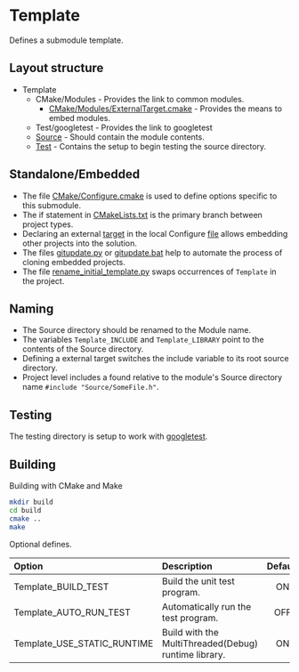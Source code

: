 # Template

Defines a submodule template.

## Layout structure

+ Template
  + CMake/Modules - Provides the link to common modules.
    + [CMake/Modules/ExternalTarget.cmake](https://github.com/chcly/CMakeModules/blob/master/ExternalTarget.cmake#L69) - Provides the means to embed modules.
  + Test/googletest - Provides the link to googletest
  + [Source](Source) - Should contain the module contents.
  + [Test](Test) - Contains the setup to begin testing the source directory.

## Standalone/Embedded

+ The file [CMake/Configure.cmake](CMake/Configure.cmake) is used to define options specific to this submodule.
+ The if statement in [CMakeLists.txt](https://github.com/chcly/ModuleTemplate/blob/master/CMakeLists.txt#L29) is the primary branch between project types.
+ Declaring an external [target](https://github.com/chcly/CMakeModules/blob/master/ExternalTarget.cmake#L69) in the local Configure [file](CMake/Configure.cmake) allows embedding other projects into the solution.
+ The files [gitupdate.py](gitupdate.py) or [gitupdate.bat](gitupdate.bat) help to automate the process of cloning embedded projects.
+ The file [rename_initial_template.py](CMake/rename_initial_template.py) swaps occurrences of `Template` in the project.

## Naming

+ The Source directory should be renamed to the Module name.
+ The variables `Template_INCLUDE` and `Template_LIBRARY` point to the  contents of the Source directory.
+ Defining a external target switches the include variable to its root source directory.
+ Project level includes a found relative to the module's Source directory name `#include "Source/SomeFile.h"`.

## Testing

The testing directory is setup to work with [googletest](https://github.com/google/googletest).

## Building

Building with CMake and Make

```sh
mkdir build
cd build
cmake ..
make
```

Optional defines.

| Option                      | Description                                          | Default |
|:----------------------------|:-----------------------------------------------------|:-------:|
| Template_BUILD_TEST         | Build the unit test program.                         |   ON    |
| Template_AUTO_RUN_TEST      | Automatically run the test program.                  |   OFF   |
| Template_USE_STATIC_RUNTIME | Build with the MultiThreaded(Debug) runtime library. |   ON    |

